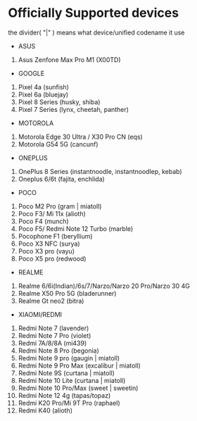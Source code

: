 # Officially Supported devices
  the divider( "|" ) means what device/unified codename it use

* ASUS
1. Asus Zenfone Max Pro M1 (X00TD)

* GOOGLE
1. Pixel 4a (sunfish)
2. Pixel 6a (bluejay)
3. Pixel 8 Series (husky, shiba)
4. Pixel 7 Series (lynx, cheetah, panther)

* MOTOROLA
1. Motorola Edge 30 Ultra / X30 Pro CN (eqs) 
2. Motorola G54 5G (cancunf)

* ONEPLUS
1. OnePlus 8 Series (instantnoodle, instantnoodlep, kebab)
2. Oneplus 6/6t (fajita, enchlida)

* POCO
1. Poco M2 Pro (gram | miatoll)
2. Poco F3/ Mi 11x (alioth)
3. Poco F4 (munch)
4. Poco F5/ Redmi Note 12 Turbo (marble) 
5. Pocophone F1 (beryllium)
6. Poco X3 NFC (surya)
7. Poco X3 pro (vayu)
8. Poco X5 pro (redwood)

* REALME
1. Realme 6/6i(Indian)/6s/7/Narzo/Narzo 20 Pro/Narzo 30 4G 
2. Realme X50 Pro 5G (bladerunner)
3. Realme Gt neo2 (bitra)

* XIAOMI/REDMI
1. Redmi Note 7 (lavender)
2. Redmi Note 7 Pro (violet)
3. Redmi 7A/8/8A (mi439)
4. Redmi Note 8 Pro (begonia)
5. Redmi Note 9 pro (gaugin | miatoll)
6. Redmi Note 9 Pro Max (excalibur | miatoll)
7. Redmi Note 9S (curtana | miatoll)
8. Redmi Note 10 Lite (curtana | miatoll)
9. Redmi Note 10 Pro/Max (sweet | sweetin)
10. Redmi Note 12 4g (tapas/topaz)
11. Redmi K20 Pro/Mi 9T Pro (raphael)
12. Redmi K40 (alioth)
